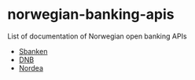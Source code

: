 # norwegian-banking-apis
List of documentation of Norwegian open banking APIs

* [Sbanken](https://sbanken.no/bruke/utviklerportalen/ "Sbanken")
* [DNB](https://developer.dnb.no/#/Documentation "DNB")
* [Nordea](https://developer.nordeaopenbanking.com/ "Nordea")
